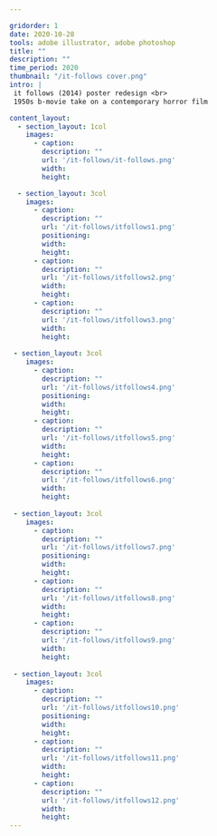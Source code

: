 ```yaml
---

gridorder: 1
date: 2020-10-28
tools: adobe illustrator, adobe photoshop
title: ""
description: ""
time_period: 2020
thumbnail: "/it-follows cover.png"
intro: |
 it follows (2014) poster redesign <br>
 1950s b-movie take on a contemporary horror film

content_layout:
  - section_layout: 1col
    images:
      - caption:
        description: ""
        url: '/it-follows/it-follows.png'
        width:
        height:

  - section_layout: 3col
    images:
      - caption:
        description: ""
        url: '/it-follows/itfollows1.png'
        positioning: 
        width:
        height:
      - caption:
        description: ""
        url: '/it-follows/itfollows2.png'
        width:
        height:
      - caption:
        description: ""
        url: '/it-follows/itfollows3.png'
        width:
        height:
 
 - section_layout: 3col
    images:
      - caption:
        description: ""
        url: '/it-follows/itfollows4.png'
        positioning: 
        width:
        height:
      - caption:
        description: ""
        url: '/it-follows/itfollows5.png'
        width:
        height:
      - caption:
        description: ""
        url: '/it-follows/itfollows6.png'
        width:
        height:
 
 - section_layout: 3col
    images:
      - caption:
        description: ""
        url: '/it-follows/itfollows7.png'
        positioning: 
        width:
        height:
      - caption:
        description: ""
        url: '/it-follows/itfollows8.png'
        width:
        height:
      - caption:
        description: ""
        url: '/it-follows/itfollows9.png'
        width:
        height:
 
 - section_layout: 3col
    images:
      - caption:
        description: ""
        url: '/it-follows/itfollows10.png'
        positioning: 
        width:
        height:
      - caption:
        description: ""
        url: '/it-follows/itfollows11.png'
        width:
        height:
      - caption:
        description: ""
        url: '/it-follows/itfollows12.png'
        width:
        height:
---
```

